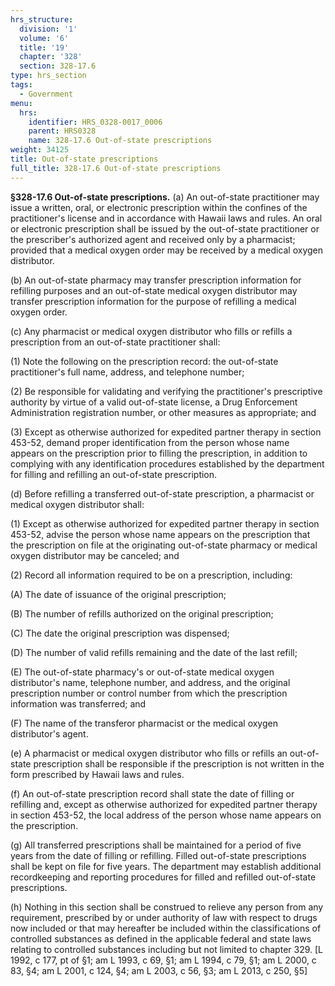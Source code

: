 ```yaml
---
hrs_structure:
  division: '1'
  volume: '6'
  title: '19'
  chapter: '328'
  section: 328-17.6
type: hrs_section
tags:
  - Government
menu:
  hrs:
    identifier: HRS_0328-0017_0006
    parent: HRS0328
    name: 328-17.6 Out-of-state prescriptions
weight: 34125
title: Out-of-state prescriptions
full_title: 328-17.6 Out-of-state prescriptions
---
```

**§328-17.6 Out-of-state prescriptions.** (a) An out-of-state practitioner may issue a written, oral, or electronic prescription within the confines of the practitioner's license and in accordance with Hawaii laws and rules. An oral or electronic prescription shall be issued by the out-of-state practitioner or the prescriber's authorized agent and received only by a pharmacist; provided that a medical oxygen order may be received by a medical oxygen distributor.

(b) An out-of-state pharmacy may transfer prescription information for refilling purposes and an out-of-state medical oxygen distributor may transfer prescription information for the purpose of refilling a medical oxygen order.

(c) Any pharmacist or medical oxygen distributor who fills or refills a prescription from an out-of-state practitioner shall:

(1) Note the following on the prescription record: the out-of-state practitioner's full name, address, and telephone number;

(2) Be responsible for validating and verifying the practitioner's prescriptive authority by virtue of a valid out-of-state license, a Drug Enforcement Administration registration number, or other measures as appropriate; and

(3) Except as otherwise authorized for expedited partner therapy in section 453-52, demand proper identification from the person whose name appears on the prescription prior to filling the prescription, in addition to complying with any identification procedures established by the department for filling and refilling an out-of-state prescription.

(d) Before refilling a transferred out-of-state prescription, a pharmacist or medical oxygen distributor shall:

(1) Except as otherwise authorized for expedited partner therapy in section 453-52, advise the person whose name appears on the prescription that the prescription on file at the originating out-of-state pharmacy or medical oxygen distributor may be canceled; and

(2) Record all information required to be on a prescription, including:

(A) The date of issuance of the original prescription;

(B) The number of refills authorized on the original prescription;

(C) The date the original prescription was dispensed;

(D) The number of valid refills remaining and the date of the last refill;

(E) The out-of-state pharmacy's or out-of-state medical oxygen distributor's name, telephone number, and address, and the original prescription number or control number from which the prescription information was transferred; and

(F) The name of the transferor pharmacist or the medical oxygen distributor's agent.

(e) A pharmacist or medical oxygen distributor who fills or refills an out-of-state prescription shall be responsible if the prescription is not written in the form prescribed by Hawaii laws and rules.

(f) An out-of-state prescription record shall state the date of filling or refilling and, except as otherwise authorized for expedited partner therapy in section 453-52, the local address of the person whose name appears on the prescription.

(g) All transferred prescriptions shall be maintained for a period of five years from the date of filling or refilling. Filled out-of-state prescriptions shall be kept on file for five years. The department may establish additional recordkeeping and reporting procedures for filled and refilled out-of-state prescriptions.

(h) Nothing in this section shall be construed to relieve any person from any requirement, prescribed by or under authority of law with respect to drugs now included or that may hereafter be included within the classifications of controlled substances as defined in the applicable federal and state laws relating to controlled substances including but not limited to chapter 329\. [L 1992, c 177, pt of §1; am L 1993, c 69, §1; am L 1994, c 79, §1; am L 2000, c 83, §4; am L 2001, c 124, §4; am L 2003, c 56, §3; am L 2013, c 250, §5]